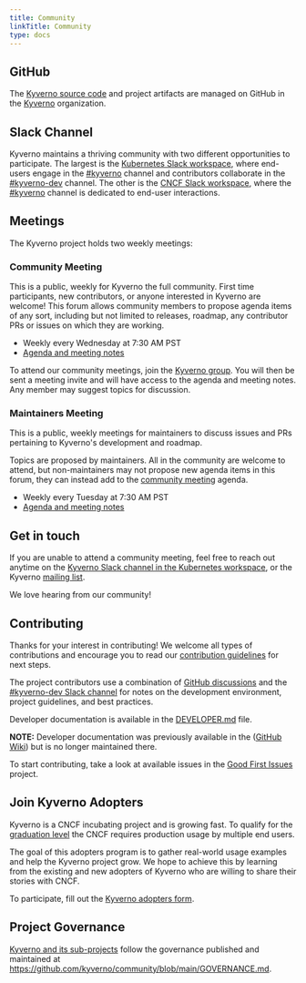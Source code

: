 ```yaml
---
title: Community
linkTitle: Community
type: docs
---
```


## GitHub

The [Kyverno source code](https://github.com/kyverno/kyverno/) and project artifacts are managed on GitHub in the [Kyverno](https://github.com/kyverno) organization.

## Slack Channel

Kyverno maintains a thriving community with two different opportunities to participate. The largest is the [Kubernetes Slack workspace](https://slack.k8s.io/#kyverno), where end-users engage in the [#kyverno](https://slack.k8s.io/#kyverno) channel and contributors collaborate in the [#kyverno-dev](https://slack.k8s.io/#kyverno-dev) channel. The other is the [CNCF Slack workspace](https://cloud-native.slack.com/#kyverno), where the [#kyverno](https://slack.k8s.io/#kyverno) channel is dedicated to end-user interactions.

## Meetings

The Kyverno project holds two weekly meetings:

### Community Meeting

This is a public, weekly for Kyverno the full community. First time participants, new contributors, or anyone interested in Kyverno are welcome! This forum allows community members to propose agenda items of any sort, including but not limited to releases, roadmap, any contributor PRs or issues on which they are working.

- Weekly every Wednesday at 7:30 AM PST
- [Agenda and meeting notes](https://docs.google.com/document/d/1kFd4fpAoHS56mRHr73AZp9wknk1Ehy_hTB_KA7gJuy0/)

To attend our community meetings, join the [Kyverno group](https://groups.google.com/g/kyverno). You will then be sent a meeting invite and will have access to the agenda and meeting notes. Any member may suggest topics for discussion.

### Maintainers Meeting

This is a public, weekly meetings for maintainers to discuss issues and PRs pertaining to Kyverno's development and roadmap. 

Topics are proposed by maintainers. All in the community are welcome to attend, but non-maintainers may not propose new agenda items in this forum, they can instead add to the [community meeting](#community-meeting) agenda.

- Weekly every Tuesday at 7:30 AM PST
- [Agenda and meeting notes](https://docs.google.com/document/d/1I_GWsz32gLw8sQyuu_Wv0-WQrtRLjn9FuX2KGNkvUY4/edit?usp=sharing)

## Get in touch

If you are unable to attend a community meeting, feel free to reach out anytime on the [Kyverno Slack channel in the Kubernetes workspace](https://slack.k8s.io/#kyverno), or the Kyverno [mailing list](https://groups.google.com/g/kyverno).

We love hearing from our community!

## Contributing

Thanks for your interest in contributing! We welcome all types of contributions and encourage you to read our [contribution guidelines](https://github.com/kyverno/kyverno/blob/main/CONTRIBUTING.md) for next steps.

The project contributors use a combination of [GitHub discussions](https://github.com/kyverno/kyverno/discussions) and the [#kyverno-dev Slack channel](https://kubernetes.slack.com/archives/C032MM2CH7X) for notes on the development environment, project guidelines, and best practices.

Developer documentation is available in the [DEVELOPER.md](https://github.com/kyverno/kyverno/blob/main/DEVELOPMENT.md) file. 

**NOTE:** Developer documentation was previously available in the ([GitHub Wiki](https://github.com/kyverno/kyverno/wiki)) but is no longer maintained there. 

To start contributing, take a look at available issues in the [Good First Issues](https://github.com/orgs/kyverno/projects/10) project.

## Join Kyverno Adopters

Kyverno is a CNCF incubating project and is growing fast. To qualify for the [graduation level](https://github.com/cncf/toc/blob/main/process/graduation_criteria.md#graduation-stage) the CNCF requires production usage by multiple end users.

The goal of this adopters program is to gather real-world usage examples and help the Kyverno project grow. We hope to achieve this by learning from the existing and new adopters of Kyverno who are willing to share their stories with CNCF.

To participate, fill out the [Kyverno adopters form](https://forms.gle/K5CApcBAD5D4H1AG8).

## Project Governance

[Kyverno and its sub-projects](https://github.com/kyverno#projects) follow the governance published and maintained at https://github.com/kyverno/community/blob/main/GOVERNANCE.md.
